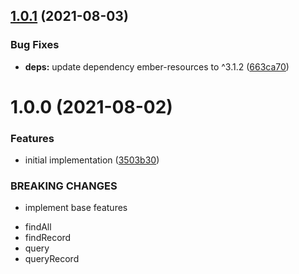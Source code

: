 ## [1.0.1](https://github.com/NullVoxPopuli/ember-data-resources/compare/v1.0.0...v1.0.1) (2021-08-03)


### Bug Fixes

* **deps:** update dependency ember-resources to ^3.1.2 ([663ca70](https://github.com/NullVoxPopuli/ember-data-resources/commit/663ca70696106c82f249fe04869fdddd2b638aef))

# 1.0.0 (2021-08-02)


### Features

* initial implementation ([3503b30](https://github.com/NullVoxPopuli/ember-data-resources/commit/3503b30d912c49a815adffc7a0c3b569b234991c))


### BREAKING CHANGES

* implement base features
 - findAll
 - findRecord
 - query
 - queryRecord
